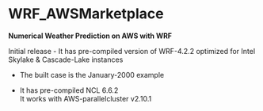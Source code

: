 # WRF_AWSMarketplace

**Numerical Weather Prediction on AWS with WRF**

Initial release   -   It has pre-compiled version of WRF-4.2.2 optimized for Intel Skylake & Cascade-Lake instances  
- The built case is the January-2000 example  
* It has pre-compiled NCL 6.6.2  
                      It works with AWS-parallelcluster v2.10.1  
